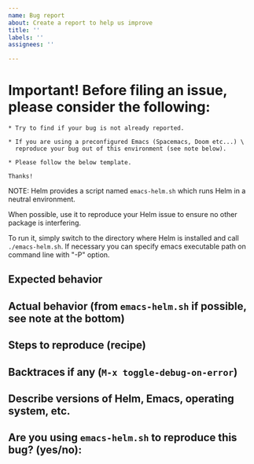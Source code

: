 ```yaml
---
name: Bug report
about: Create a report to help us improve
title: ''
labels: ''
assignees: ''

---
```


# Important! Before filing an issue, please consider the following:

    * Try to find if your bug is not already reported.

    * If you are using a preconfigured Emacs (Spacemacs, Doom etc...) \
      reproduce your bug out of this environment (see note below).

    * Please follow the below template.

    Thanks!

NOTE:
Helm provides a script named `emacs-helm.sh` which runs Helm in a neutral environment.

When possible, use it to reproduce your Helm issue to ensure no other package is
interfering.

To run it, simply switch to the directory where Helm is installed and call `./emacs-helm.sh`.
If necessary you can specify emacs executable path on command line with "-P" option.



## Expected behavior

## Actual behavior (from `emacs-helm.sh` if possible, see note at the bottom)

## Steps to reproduce (recipe)

## Backtraces if any (`M-x toggle-debug-on-error`)

## Describe versions of Helm, Emacs, operating system, etc.

## Are you using `emacs-helm.sh` to reproduce this bug? (yes/no):

